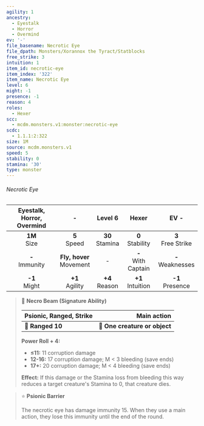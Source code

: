 ```yaml
---
agility: 1
ancestry:
  - Eyestalk
  - Horror
  - Overmind
ev: '-'
file_basename: Necrotic Eye
file_dpath: Monsters/Xorannox the Tyract/Statblocks
free_strike: 3
intuition: 1
item_id: necrotic-eye
item_index: '322'
item_name: Necrotic Eye
level: 6
might: -1
presence: -1
reason: 4
roles:
  - Hexer
scc:
  - mcdm.monsters.v1:monster:necrotic-eye
scdc:
  - 1.1.1:2:322
size: 1M
source: mcdm.monsters.v1
speed: 5
stability: 0
stamina: '30'
type: monster
---
```


###### Necrotic Eye

| Eyestalk, Horror, Overmind |              -               |       Level 6       |          Hexer          |          EV -          |
| :------------------------: | :--------------------------: | :-----------------: | :---------------------: | :--------------------: |
|      **1M**<br/> Size      |       **5**<br/> Speed       | **30**<br/> Stamina |  **0**<br/> Stability   | **3**<br/> Free Strike |
|    **-**<br/> Immunity     | **Fly, hover**<br/> Movement |          -          | **-**<br/> With Captain | **-**<br/> Weaknesses  |
|     **-1**<br/> Might      |     **+1**<br/> Agility      | **+4**<br/> Reason  |  **+1**<br/> Intuition  |  **-1**<br/> Presence  |

> 🏹 **Necro Beam (Signature Ability)**
>
> | **Psionic, Ranged, Strike** |               **Main action** |
> | --------------------------- | ----------------------------: |
> | **📏 Ranged 10**            | **🎯 One creature or object** |
>
> **Power Roll + 4:**
>
> - **≤11:** 11 corruption damage
> - **12-16:** 17 corruption damage; M < 3 bleeding (save ends)
> - **17+:** 20 corruption damage; M < 4 bleeding (save ends)
>
> **Effect:** If this damage or the Stamina loss from bleeding this way reduces a target creature's Stamina to 0, that creature dies.

> ⭐️ **Psionic Barrier**
>
> The necrotic eye has damage immunity 15. When they use a main action, they lose this immunity until the end of the round.
